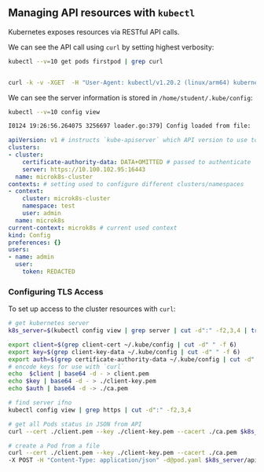 ## Managing API resources with `kubectl`

Kubernetes exposes resources via RESTful API calls.

We can see the API call using `curl` by setting highest verbosity:

```bash
kubectl --v=10 get pods firstpod | grep curl


curl -k -v -XGET  -H "User-Agent: kubectl/v1.20.2 (linux/arm64) kubernetes/faecb19" -H "Accept: application/json;as=Table;v=v1;g=meta.k8s.io,application/json;as=Table;v=v1beta1;g=meta.k8s.io,application/json" -H "Authorization: Bearer <masked>" 'https://10.100.102.95:16443/api/v1/namespaces/test/pods/firstpod'
```

We can see the server information is stored in `/home/student/.kube/config`:

```bash
kubectl --v=10 config view

I0124 19:26:56.264075 3256697 loader.go:379] Config loaded from file:  /home/ubuntu/.kube/config
```

```yaml
apiVersion: v1 # instructs `kube-apiserver` which API version to use to retrieve this resource, e.g https://host:16443/api/${apiVersion}/namespace...
clusters:
- cluster:
    certificate-authority-data: DATA+OMITTED # passed to authenticate `curl`, `kubectl` requests
    server: https://10.100.102.95:16443
  name: microk8s-cluster
contexts: # setting used to configure different clusters/namespaces
- context:
    cluster: microk8s-cluster
    namespace: test
    user: admin
  name: microk8s
current-context: microk8s # current used context 
kind: Config
preferences: {}
users:
- name: admin
  user:
    token: REDACTED
```

### Configuring TLS Access

To set up access to the cluster resources with `curl`:

```bash
# get kubernetes server
k8s_server=$(kubectl config view | grep server | cut -d":" -f2,3,4 | tr -d [:blank:])

export client=$(grep client-cert ~/.kube/config | cut -d" " -f 6)
export key=$(grep client-key-data ~/.kube/config | cut -d" " -f 6)
export auth=$(grep certificate-authority-data ~/.kube/config | cut -d" " -f 6)
# encode keys for use with `curl`
echo  $client | base64 -d - > client.pem
echo $key | base64 -d - > ./client-key.pem
echo $auth | base64 -d -> ./ca.pem

# find server ifno
kubectl config view | grep https | cut -d":" -f2,3,4

# get all Pods status in JSON from API
curl --cert ./client.pem --key ./client-key.pem --cacert ./ca.pem $k8s_server/api/v1/pods

# create a Pod from a file
curl --cert ./client.pem --key ./client-key.pem --cacert ./ca.pem 
-X POST -H "Content-Type: application/json" -d@pod.yaml $k8s_server/api/v1/namespaces/default/pods
```
